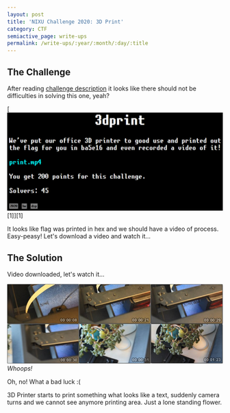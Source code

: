 ```yaml
---
layout: post
title: 'NIXU Challenge 2020: 3D Print'
category: CTF
semiactive_page: write-ups
permalink: /write-ups/:year/:month/:day/:title
---
```

## The Challenge
After reading [challenge description](https://thenixuchallenge.com/c/3dprint) it looks like there should not be difficulties in solving this one, yeah?

[![Challenge Description](/images/write-ups/NIXU2020/3dprint/challenge.png)[1]][1]

It looks like flag was printed in hex and we should have a video of process. Easy-peasy! Let's download a video and watch it...

## The Solution
Video downloaded, let's watch it...

![Video Thumbnails](/images/write-ups/NIXU2020/3dprint/video_thumbs.png)
*Whoops!*

Oh, no! What a bad luck :(

3D Printer starts to print something what looks like a text, suddenly camera turns and we cannot see anymore printing area. Just a lone standing flower.
